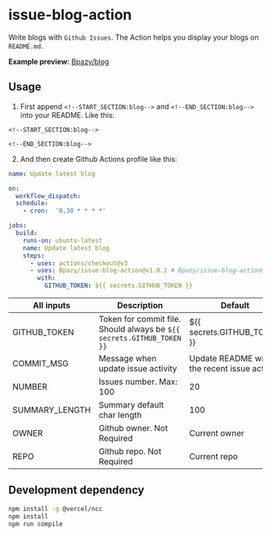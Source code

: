 # issue-blog-action
Write blogs with `Github Issues`. The Action helps you display your blogs on `README.md`.

**Example preview:** [Bpazy/blog](https://github.com/Bpazy/blog)

## Usage
1. First append `<!--START_SECTION:blog-->` and `<!--END_SECTION:blog-->` into your README. Like this:
```
<!--START_SECTION:blog-->

<!--END_SECTION:blog-->
```
2. And then create Github Actions profile like this:
```yaml
name: Update latest blog

on:
  workflow_dispatch:
  schedule:
    - cron:  '0,30 * * * *'

jobs:
  build:
    runs-on: ubuntu-latest
    name: Update latest blog
    steps:
      - uses: actions/checkout@v3
      - uses: Bpazy/issue-blog-action@v1.0.2 # Bpazy/issue-blog-action@master for beta
        with:
          GITHUB_TOKEN: ${{ secrets.GITHUB_TOKEN }}
```

| All inputs   | Description                                                           | Default                                      |
|--------------|-----------------------------------------------------------------------|----------------------------------------------|
| GITHUB_TOKEN | Token for commit file. Should always be `${{ secrets.GITHUB_TOKEN }}` | ${{ secrets.GITHUB_TOKEN }}                  |
| COMMIT_MSG   | Message when update issue activity                                    | Update README with the recent issue activity |
| NUMBER       | Issues number. Max: 100                                               | 20                                           |
| SUMMARY_LENGTH | Summary default char length                                           | 100                                          |
| OWNER        | Github owner. Not Required                                            | Current owner                                |
| REPO         | Github repo. Not Required                                             | Current repo                                 |

## Development dependency

```sh
npm install -g @vercel/ncc
npm install
npm run compile
```
